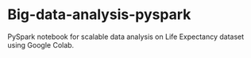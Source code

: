 # Big-data-analysis-pyspark
PySpark notebook for scalable data analysis on Life Expectancy dataset using Google Colab.
